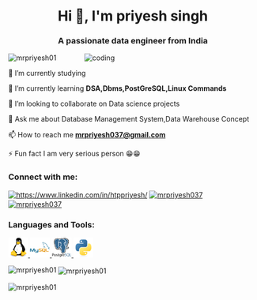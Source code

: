 <h1 align="center">Hi 👋, I'm priyesh singh</h1>
<h3 align="center">A passionate data engineer from India</h3>
<img align="right" alt="coding" width="350" src="https://miro.medium.com/v2/resize:fit:1358/1*TjXUGjDSTAR-H3O2M9M50A.gif">



<p align="left"> <img src="https://komarev.com/ghpvc/?username=mrpriyesh01&label=Profile%20views&color=0e75b6&style=flat" alt="mrpriyesh01" /> </p>

🔭 I’m currently studying 

🌱 I’m currently learning **DSA,Dbms,PostGreSQL,Linux Commands**

👯 I’m looking to collaborate on Data science projects

💬 Ask me about  Database Management System,Data Warehouse Concept 

📫 How to reach me **mrpriyesh037@gmail.com**

⚡ Fun fact I am very serious person 😁😁

<h3 align="left">Connect with me:</h3>

<p align="left">
<a href="https://linkedin.com/in/https://www.linkedin.com/in/htppriyesh/" target="blank"><img align="center" src="https://raw.githubusercontent.com/rahuldkjain/github-profile-readme-generator/master/src/images/icons/Social/linked-in-alt.svg" alt="https://www.linkedin.com/in/htppriyesh/" height="30" width="40" /></a>
<a href="https://www.hackerrank.com/mrpriyesh037" target="blank"><img align="center" src="https://raw.githubusercontent.com/rahuldkjain/github-profile-readme-generator/master/src/images/icons/Social/hackerrank.svg" alt="mrpriyesh037" height="30" width="40" /></a>
<a href="https://www.leetcode.com/mrpriyesh037" target="blank"><img align="center" src="https://raw.githubusercontent.com/rahuldkjain/github-profile-readme-generator/master/src/images/icons/Social/leet-code.svg" alt="mrpriyesh037" height="30" width="40" /></a>
</p>

<h3 align="left">Languages and Tools:</h3>

<p align="left"> <a href="https://www.linux.org/" target="_blank" rel="noreferrer"> <img src="https://raw.githubusercontent.com/devicons/devicon/master/icons/linux/linux-original.svg" alt="linux" width="40" height="40"/> </a> <a href="https://www.mysql.com/" target="_blank" rel="noreferrer"> <img src="https://raw.githubusercontent.com/devicons/devicon/master/icons/mysql/mysql-original-wordmark.svg" alt="mysql" width="40" height="40"/> </a> <a href="https://www.postgresql.org" target="_blank" rel="noreferrer"> <img src="https://raw.githubusercontent.com/devicons/devicon/master/icons/postgresql/postgresql-original-wordmark.svg" alt="postgresql" width="40" height="40"/> </a> <a href="https://www.python.org" target="_blank" rel="noreferrer"> <img src="https://raw.githubusercontent.com/devicons/devicon/master/icons/python/python-original.svg" alt="python" width="40" height="40"/> </a> </p>

<p><img align="left" src="https://github-readme-stats.vercel.app/api/top-langs?username=mrpriyesh01&show_icons=true&locale=en&layout=compact" alt="mrpriyesh01" /></p>

<p>&nbsp;<img align="center" src="https://github-readme-stats.vercel.app/api?username=mrpriyesh01&show_icons=true&locale=en" alt="mrpriyesh01" /></p>

<p><img align="center" src="https://github-readme-streak-stats.herokuapp.com/?user=mrpriyesh01&" alt="mrpriyesh01" /></p>

